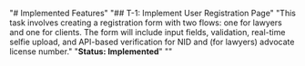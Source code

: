 "# Implemented Features" 
"## T-1: Implement User Registration Page" 
"This task involves creating a registration form with two flows: one for lawyers and one for clients. The form will include input fields, validation, real-time selfie upload, and API-based verification for NID and (for lawyers) advocate license number." 
"**Status: Implemented**" 
"" 
